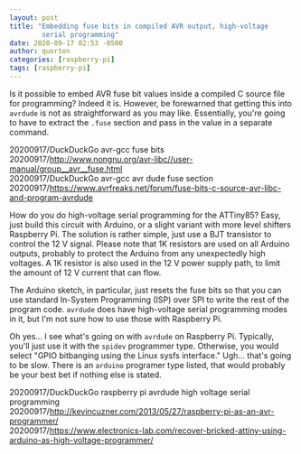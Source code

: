 ```yaml
---
layout: post
title: "Embedding fuse bits in compiled AVR output, high-voltage
        serial programming"
date: 2020-09-17 02:53 -0500
author: quorten
categories: [raspberry-pi]
tags: [raspberry-pi]
---
```


Is it possible to embed AVR fuse bit values inside a compiled C source
file for programming?  Indeed it is.  However, be forewarned that
getting this into `avrdude` is not as straightforward as you may like.
Essentially, you're going to have to extract the `.fuse` section and
pass in the value in a separate command.

20200917/DuckDuckGo avr-gcc fuse bits  
20200917/http://www.nongnu.org/avr-libc//user-manual/group__avr__fuse.html  
20200917/DuckDuckGo avr-gcc avr dude fuse section  
20200917/https://www.avrfreaks.net/forum/fuse-bits-c-source-avr-libc-and-program-avrdude

How do you do high-voltage serial programming for the ATTiny85?  Easy,
just build this circuit with Arduino, or a slight variant with more
level shifters Raspberry Pi.  The solution is rather simple, just use
a BJT transistor to control the 12 V signal.  Please note that 1K
resistors are used on all Arduino outputs, probably to protect the
Arduino from any unexpectedly high voltages.  A 1K resistor is also
used in the 12 V power supply path, to limit the amount of 12 V
current that can flow.

The Arduino sketch, in particular, just resets the fuse bits so that
you can use standard In-System Programming (ISP) over SPI to write the
rest of the program code.  `avrdude` does have high-voltage serial
programming modes in it, but I'm not sure how to use those with
Raspberry Pi.

<!-- more -->

Oh yes... I see what's going on with `avrdude` on Raspberry Pi.
Typically, you'll just use it with the `spidev` programmer type.
Otherwise, you would select "GPIO bitbanging using the Linux sysfs
interface."  Ugh... that's going to be slow.  There is an `arduino`
programer type listed, that would probably be your best bet if nothing
else is stated.

20200917/DuckDuckGo raspberry pi avrdude high voltage serial
  programming  
20200917/http://kevincuzner.com/2013/05/27/raspberry-pi-as-an-avr-programmer/  
20200917/https://www.electronics-lab.com/recover-bricked-attiny-using-arduino-as-high-voltage-programmer/
